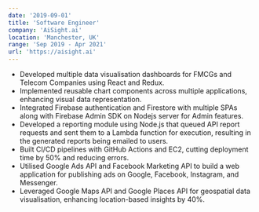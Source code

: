 ```yaml
---
date: '2019-09-01'
title: 'Software Engineer'
company: 'AiSight.ai'
location: 'Manchester, UK'
range: 'Sep 2019 - Apr 2021'
url: 'https://aisight.ai'
---
```


- Developed multiple data visualisation dashboards for FMCGs and Telecom Companies using React and Redux.
- Implemented reusable chart components across multiple applications, enhancing visual data representation.
- Integrated Firebase authentication and Firestore with multiple SPAs along with Firebase Admin SDK on Nodejs server for Admin features.
- Developed a reporting module using Node.js that queued API report requests and sent them to a Lambda function for execution, resulting in the generated reports being emailed to users.
- Built CI/CD pipelines with GitHub Actions and EC2, cutting deployment time by 50% and reducing errors.
- Utilised Google Ads API and Facebook Marketing API to build a web application for publishing ads on Google, Facebook, Instagram, and Messenger.
- Leveraged Google Maps API and Google Places API for geospatial data visualisation, enhancing location-based insights by 40%.
